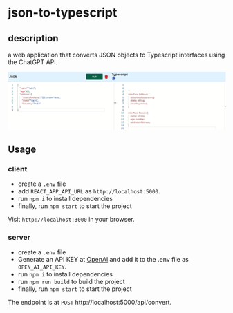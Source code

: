 # json-to-typescript

## description

a web application that converts JSON objects to Typescript interfaces using the ChatGPT API.

![alt text](./asset.png "project")

## Usage

### client

- create a `.env` file
- add `REACT_APP_API_URL` as `http://localhost:5000`.
- run `npm i` to install dependencies
- finally, run `npm start` to start the project

Visit `http://localhost:3000` in your browser.

### server

- create a `.env` file
- Generate an API KEY at [OpenAi](https://platform.openai.com/) and add it to the .env file as `OPEN_AI_API_KEY`.
- run `npm i` to install dependencies
- run `npm run build` to build the project
- finally, run `npm start` to start the project

The endpoint is at `POST` http://localhost:5000/api/convert.
